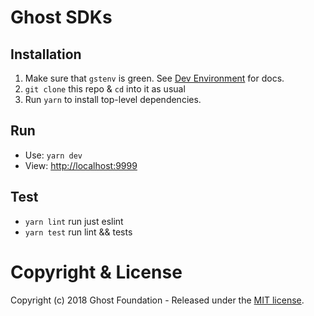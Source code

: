 # Ghost SDKs

## Installation
1. Make sure that `gstenv` is green. See [Dev Environment](https://github.com/TryGhost/Team/blob/master/Engineering/Dev%20Environment.md) for docs.
2. `git clone` this repo & `cd` into it as usual
3. Run `yarn` to install top-level dependencies.

## Run
- Use: `yarn dev`
- View: [http://localhost:9999](http://localhost:9999)

## Test
- `yarn lint` run just eslint
- `yarn test` run lint && tests

# Copyright & License

Copyright (c) 2018 Ghost Foundation - Released under the [MIT license](LICENSE).
